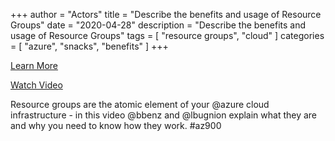 +++
author = "Actors"
title = "Describe the benefits and usage of Resource Groups"
date = "2020-04-28"
description = "Describe the benefits and usage of Resource Groups"
tags = [
    "resource groups",
    "cloud"
]
categories = [
    "azure",
    "snacks",
    "benefits"
]
+++

[Learn More](https://docs.microsoft.com/learn/modules/principles-cloud-computing/3c-capex-vs-opex?WT.mc_id=snackable-social-cxa)

[Watch Video](https://twitter.com/i/status/1258411264532901892)

Resource groups are the atomic element of your @azure cloud infrastructure - in this video @bbenz and @lbugnion explain what they are and why you need to know how they work. #az900